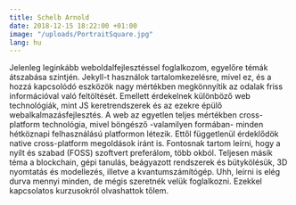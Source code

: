 ```yaml
---
title: Schelb Arnold
date: 2018-12-15 18:22:00 +01:00
image: "/uploads/PortraitSquare.jpg"
lang: hu
---
```


Jelenleg leginkább weboldalfejlesztéssel foglalkozom, egyelőre témák átszabása szintjén. Jekyll-t használok tartalomkezelésre, mivel ez, és a hozzá kapcsolódó eszközök nagy mértékben megkönnyítik az odalak friss információval való feltöltését. Emellett érdekelnek különböző web technológiák, mint JS keretrendszerek és az ezekre épülő webalkalmazásfejlesztés. A web az egyetlen teljes mértékben cross-platform technológia, mivel böngésző -valamilyen formában- minden hétköznapi felhasználású platformon létezik. Ettől függetlenül érdeklődök native cross-platform megoldások iránt is. Fontosnak tartom leírni, hogy a nyílt és szabad (FOSS) szoftvert preferálom, több okból. Teljesen másik téma a blockchain, gépi tanulás, beágyazott rendszerek és bütykölésük, 3D nyomtatás és modellezés, illetve a kvantumszámítógép. Uhh, leírni is elég durva mennyi minden, de mégis szeretnék velük foglalkozni. Ezekkel kapcsolatos kurzusokról olvashattok tőlem.
